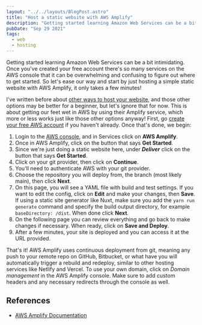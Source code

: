 ```yaml
---
layout: "../../layouts/BlogPost.astro"
title: "Host a static website with AWS Amplify"
description: "Getting started learning Amazon Web Services can be a bit intimidating. Once you've created your free account there's so many services on the AWS console that it can be overwhelming and confusing to figure out where to get started. So let's ease our way and start by just hosting a simple static website with AWS Amplify, it only takes a few minutes!"
pubDate: "Sep 29 2021"
tags:
  - web
  - hosting
---
```


Getting started learning Amazon Web Services can be a bit intimidating. Once you've created your free account there's so many services on the AWS console that it can be overwhelming and confusing to figure out where to get started. So let's ease our way and start by just hosting a simple static website with AWS Amplify, it only takes a few minutes!

I've written before about <a href="https://arieldiaz.codes/blog/5-ways-to-easily-host-your-web-site-for-free" target="_blank">other ways to host your website</a>, and those other options may be better for a beginner, but let's ignore that for now. This is about getting our feet wet in AWS by using their Amplify service, which more or less works just like those other options anyway! First, go [create your free AWS account](https://aws.amazon.com) if you haven't already. Once that's done, we begin:

1. Login to the [AWS console](https://console.aws.amazon.com), and in Services click on **AWS Amplify**.
2. Once in AWS Amplify, click on the button that says **Get Started**.
3. Since we're just doing a static website here, under **_Deliver_** click on the button that says **Get Started**.
4. Click on your git provider, then click on **Continue**.
5. You'll need to authenticate AWS with your git provider.
6. Choose the repository you will deploy from, the branch (most likely main), then click **Next**.
7. On this page, you will see a YAML file with build and test settings. If you want to edit the config, click on **Edit** and make your changes, then **Save**. If using a static site generator like Nuxt, make sure you add the `yarn run generate` command and specify the build output directory, for example `baseDirectory: /dist`. When done click **Next**.
8. On the following page you can review everything and go back to make changes if necessary. When ready, click on **Save and Deploy**.
9. After a few minutes, your site is deployed and you can access it at the URL provided.

That's it! AWS Amplify uses continuous deployment from git, meaning any push to your remote repo on GitHub, Bitbucket, or what have you will automatically trigger a rebuild and redeploy, similar to other hosting services like Netlify and Vercel. To use your own domain, click on _Domain management_ in the AWS Amplify console. Make sure to add custom headers and any necessary redirects through the console as well.

## References

- [AWS Amplify Documentation](https://docs.aws.amazon.com/amplify/?id=docs_gateway)
